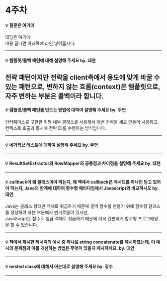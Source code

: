 # 4주차  
#### :bulb: 질문은 여기에  
대답은 여기에  
내용 끝나면 아래쪽에 라인 넣어줍시다.

--------

#### :bulb: 템플릿/콜백 패턴에 대해 설명해 주세요 by. 태현  
전략 패턴이지만 전략을 client측에서 용도에 맞게 바꿀 수 있는 패턴으로, 변하지 않는 흐름(context)은 템플릿으로, 자주 변하는 부분은 콜백이라 합니다.
--------

#### :bulb: 템플릿/콜백 패턴를 만드는 방법에 대하여 설명해 주세요 by. 주연  
인터페이스를 구현한 익명 내부 클래스를 사용해서 매번 전략을 새로 만들어 사용하고, 컨텍스트 호출과 동시에 전략 DI를 수행하는 방식입니다.

--------

#### :bulb: 네거티브 테스트에 대하여 설명해 주세요 by. 주연

--------

#### :bulb: ResultSetExtractor와 RowMapper의 공통점과 차이점을 설명해 주세요 by. 태현

--------

#### :bulb: callback이 왜 클래스여야 하는지, 왜 책에서 callback은 메서드를 하나만 담고 있어야 하는지, Java의 한계에 대하여 함수형 패러다임에서 Javascript와 비교하시오 by. 대연  
Java는 클래스 형태만 객체로 취급하기 때문에 콜백 함수를 만들기 위해 함수형 클래스를 생성해야 하는 부분에서 번거로움이 있지만,  
JavaScript는 함수도 일급 객체로 취급하기 때문에 더욱 간편하게 함수형 프로그래밍을 할 수 있습니다.

--------

#### :bulb: 책에서 제시한 제네릭의 예시 중 하나로 string concatenate를 제시하였는데, 이 예시의 문제점과 이를 개선하는 방법은 무엇이 있을지 제시하세요.  by. 대연

--------

#### :bulb: nested class에 대해서 아는대로 설명해 주세요 by. 정수 

--------
